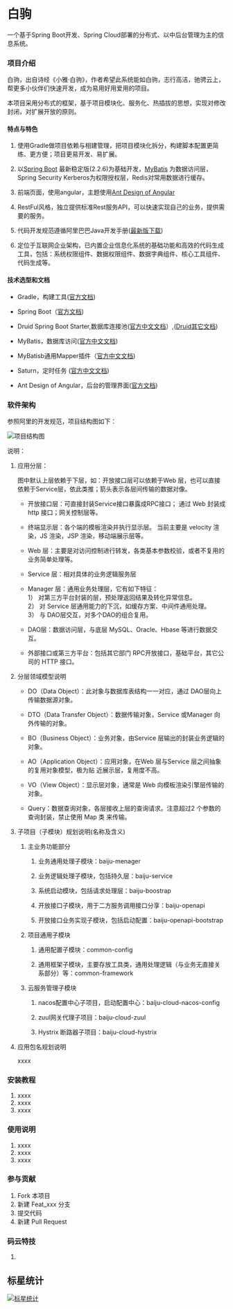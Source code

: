 # 白驹

一个基于Spring Boot开发、Spring Cloud部署的分布式、以中后台管理为主的信息系统。

### 项目介绍

白驹，出自诗经《小雅·白驹》，作者希望此系统能如白驹，志行高洁，驰骋云上，帮更多小伙伴们快速开发，成为易用好用爱用的项目。

本项目采用分布式的框架，基于项目模块化、服务化、热插拔的思想，实现对修改封闭，对扩展开放的原则。

#### 特点与特色

1. 使用Gradle做项目依赖与相建管理，把项目模块化拆分，构建脚本配置更简练、更方便；项目更易开发、易扩展。

2. 以[Spring Boot](https://spring.io/projects/spring-boot#overview) 最新稳定版(2.2.6)为基础开发，[MyBatis](https://mybatis.io/) 为数据访问层，Spring Security Kerberos为权限授权层，Redis对常用数据进行缓存。

3. 前端页面，使用angular，主题使用[Ant Design of Angular](https://ng.ant.design/docs/introduce/zh)

4. RestFul风格，独立提供标准Rest服务API，可以快速实现自己的业务，提供需要的服务。

5. 代码开发规范遵循阿里巴巴Java开发手册([最新版下载](https://github.com/alibaba/p3c))

6. 定位于互联网企业架构，已内置企业信息化系统的基础功能和高效的代码生成工具，包括：系统权限组件、数据权限组件、数据字典组件、核心工具组件、代码生成等。

#### 技术选型和文档

- Gradle，构建工具([官方文档](https://docs.gradle.org))
- Spring Boot（[官方文档](https://spring.io/projects/spring-boot#learn))
- Druid Spring Boot Starter,数据库连接池([官方中文文档](https://github.com/alibaba/druid/tree/master/druid-spring-boot-starter/)）,([Druid其它文档](https://github.com/alibaba/druid/wiki/%E9%A6%96%E9%A1%B5))
- MyBatis，数据库访问([官方中文文档](https://mybatis.org/mybatis-3/zh/index.html)) 
- MyBatisb通用Mapper插件（[官方中文文档](https://mybatis.io/))
- Saturn，定时任务 ([官方中文文档](https://vipshop.github.io/Saturn/#/))

- Ant Design of Angular，后台的管理界面([官方文档](https://ng.ant.design/docs/introduce/zh))

### 软件架构

参照阿里的开发规范，项目结构图如下：

![项目结构图](http://www.plantuml.com/plantuml/proxy?cache=no&src=https://raw.githubusercontent.com/jianengzhn/baiju/featuer-e0a1562-0413-frameowrk-develop/doc/project-framework.puml)

说明：
 1. 应用分层：

    图中默认上层依赖于下层，如：开放接口层可以依赖于Web 层，也可以直接依赖于Service层，依此类推；箭头表示各层间传输的数据对像。

    * 开放接口层：可直接封装Service接口暴露成RPC接口； 通过 Web 封装成 http 接口；网关控制层等。
   
    * 终端显示层：各个端的模板渲染并执行显示层。 当前主要是 velocity 渲染，JS 渲染，JSP 渲染，移动端展示层等。
   
    * Web 层：主要是对访问控制进行转发，各类基本参数校验，或者不复用的业务简单处理等。
   
    * Service 层：相对具体的业务逻辑服务层 
   
    * Manager 层：通用业务处理层，它有如下特征：    
      1） 对第三方平台封装的层，预处理返回结果及转化异常信息。    
      2） 对 Service 层通用能力的下沉，如缓存方案、中间件通用处理。    
      3） 与 DAO层交互，对多个DAO的组合复用。 
      
    * DAO层：数据访问层，与底层 MySQL、Oracle、Hbase 等进行数据交互。
    
    * 外部接口或第三方平台：包括其它部门 RPC开放接口，基础平台，其它公司的 HTTP 接口。 
   
2. 分层领域模型说明
   * DO（Data Object）：此对象与数据库表结构一一对应，通过 DAO层向上传输数据源对象。 
   
   * DTO（Data Transfer Object）：数据传输对象，Service 或Manager 向外传输的对象。 
   
   * BO（Business Object）：业务对象，由Service 层输出的封装业务逻辑的对象。 
   
   * AO（Application Object）：应用对象，在Web 层与Service 层之间抽象的复用对象模型，极为贴 近展示层，复用度不高。 
   
   * VO（View Object）：显示层对象，通常是 Web 向模板渲染引擎层传输的对象。 
   
   * Query：数据查询对象，各层接收上层的查询请求。注意超过2 个参数的查询封装，禁止使用 Map 类 来传输。 

3. 子项目（子模块）规划说明(名称及含义)
   
   1) 主业务功能部分
      1) 业务通用处理子模块：baiju-menager
      
      2) 业务逻辑处理子模块，包括持久层：baiju-service
      
      3) 系统启动模块，包括请求处理层：baiju-boostrap
      
      4) 开放接口子模块，用于二方服务调用接口分享：baiju-openapi
      
      5) 开放接口业务实现子模块，包括启动配置：baiju-openapi-bootstrap
   
   2) 项目通用子模块
      1) 通用配置子模块：common-config
      
      2) 通用框架子模块，主要存放工具类，通用处理逻辑（与业务无直接关系部分）等：common-framework
      
   3) 云服务管理子模块
      
      1) nacos配置中心子项目，启动配置中心：baiju-cloud-nacos-config
      
      2) zuul网关代理子项目：baiju-cloud-zuul
      
      3) Hystrix 断路器子项目：baiju-cloud-hystrix
 
4. 应用包名规划说明
 
   xxxx
      
### 安装教程

1. xxxx
2. xxxx
3. xxxx

### 使用说明

1. xxxx
2. xxxx
3. xxxx

### 参与贡献

1. Fork 本项目
2. 新建 Feat_xxx 分支
3. 提交代码
4. 新建 Pull Request

### 码云特技

1.

## 标星统计

[![标星统计](https://starchart.cc/jianengzhn/baiju.svg)](https://starchart.cc/jianengzhn/baiju)